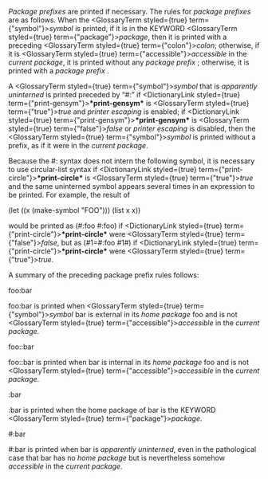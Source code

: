  



*Package prefixes* are printed if necessary. The rules for *package prefixes* are as follows. When the <GlossaryTerm styled={true} term={"symbol"}><i>symbol</i></GlossaryTerm> is printed, if it is in the KEYWORD <GlossaryTerm styled={true} term={"package"}><i>package</i></GlossaryTerm>, then it is printed with a preceding <GlossaryTerm styled={true} term={"colon"}><i>colon</i></GlossaryTerm>; otherwise, if it is <GlossaryTerm styled={true} term={"accessible"}><i>accessible</i></GlossaryTerm> in the *current package*, it is printed without any *package prefix* ; otherwise, it is printed with a *package prefix* . 



A <GlossaryTerm styled={true} term={"symbol"}><i>symbol</i></GlossaryTerm> that is *apparently uninterned* is printed preceded by “#:” if <DictionaryLink styled={true} term={"print-gensym"}><b>\*print-gensym\*</b></DictionaryLink> is <GlossaryTerm styled={true} term={"true"}><i>true</i></GlossaryTerm> and *printer escaping* is enabled; if <DictionaryLink styled={true} term={"print-gensym"}><b>\*print-gensym\*</b></DictionaryLink> is <GlossaryTerm styled={true} term={"false"}><i>false</i></GlossaryTerm> or *printer escaping* is disabled, then the <GlossaryTerm styled={true} term={"symbol"}><i>symbol</i></GlossaryTerm> is printed without a prefix, as if it were in the *current package*. 



Because the #: syntax does not intern the following symbol, it is necessary to use circular-list syntax if <DictionaryLink styled={true} term={"print-circle"}><b>\*print-circle\*</b></DictionaryLink> is <GlossaryTerm styled={true} term={"true"}><i>true</i></GlossaryTerm> and the same uninterned symbol appears several times in an expression to be printed. For example, the result of 



(let ((x (make-symbol "FOO"))) (list x x)) 



would be printed as (#:foo #:foo) if <DictionaryLink styled={true} term={"print-circle"}><b>\*print-circle\*</b></DictionaryLink> were <GlossaryTerm styled={true} term={"false"}><i>false</i></GlossaryTerm>, but as (#1=#:foo #1#) if <DictionaryLink styled={true} term={"print-circle"}><b>\*print-circle\*</b></DictionaryLink> were <GlossaryTerm styled={true} term={"true"}><i>true</i></GlossaryTerm>. 



A summary of the preceding package prefix rules follows: 



foo:bar 



foo:bar is printed when <GlossaryTerm styled={true} term={"symbol"}><i>symbol</i></GlossaryTerm> bar is external in its *home package* foo and is not <GlossaryTerm styled={true} term={"accessible"}><i>accessible</i></GlossaryTerm> in the *current package*. 



foo::bar 



foo::bar is printed when bar is internal in its *home package* foo and is not <GlossaryTerm styled={true} term={"accessible"}><i>accessible</i></GlossaryTerm> in the *current package*. 



:bar 



:bar is printed when the home package of bar is the KEYWORD <GlossaryTerm styled={true} term={"package"}><i>package</i></GlossaryTerm>. 



#:bar 



#:bar is printed when bar is *apparently uninterned*, even in the pathological case that bar has no *home package* but is nevertheless somehow *accessible* in the *current package*. 



